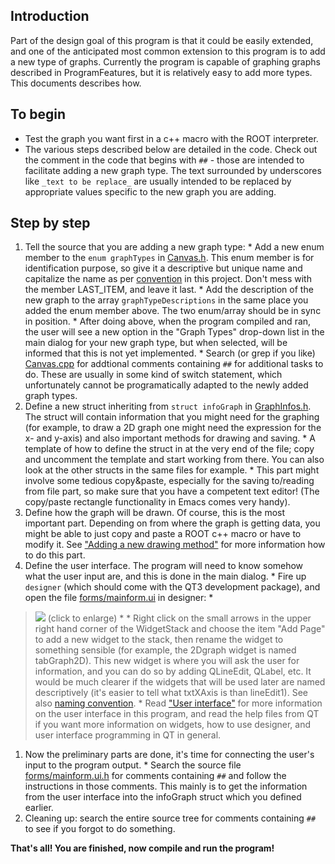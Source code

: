 ## Introduction ##

Part of the design goal of this program is that it could be easily extended, and one of the anticipated most common extension to this program is to add a new type of graphs. Currently the program is capable of graphing graphs described in ProgramFeatures, but it is relatively easy to add more types. This documents describes how.

## To begin ##

  * Test the graph you want first in a c++ macro with the ROOT interpreter.
  * The various steps described below are detailed in the code. Check out the comment in the code that begins with `##` - those are intended to facilitate adding a new graph type. The text surrounded by underscores like `_text to be replace_` are usually intended to be replaced by appropriate values specific to the new graph you are adding.

## Step by step ##

  1. Tell the source that you are adding a new graph type:
    * Add a new enum member to the `enum graphTypes` in [Canvas.h](http://code.google.com/p/lopes-eventbrowser/source/browse/trunk/Canvas.h). This enum member is for identification purpose, so give it a descriptive but unique name and capitalize the name as per [convention](NamingConventionAndFormatting.md) in this project. Don't mess with the member LAST\_ITEM, and leave it last.
    * Add the description of the new graph to the array `graphTypeDescriptions` in the same place you added the enum member above. The two enum/array should be in sync in position.
    * After doing above, when the program compiled and ran, the user will see a new option in the "Graph Types" drop-down list in the main dialog for your new graph type, but when selected, will be informed that this is not yet implemented.
    * Search (or grep if you like) [Canvas.cpp](http://code.google.com/p/lopes-eventbrowser/source/browse/trunk/Canvas.cpp) for addtional comments containing `##` for additional tasks to do. These are usually in some kind of switch statement, which unfortunately cannot be programatically adapted to the newly added graph types.
  1. Define a new struct inheriting from `struct infoGraph` in [GraphInfos.h](http://code.google.com/p/lopes-eventbrowser/source/browse/trunk/GraphInfos.h). The struct will contain information that you might need for the graphing (for example, to draw a 2D graph one might need the expression for the x- and y-axis) and also important methods for drawing and saving.
    * A template of how to define the struct in at the very end of the file; copy and uncomment the template and start working from there. You can also look at the other structs in the same files for example.
    * This part might involve some tedious copy&paste, especially for the saving to/reading from file part, so make sure that you have a competent text editor! (The copy/paste rectangle functionality in Emacs comes very handy).
  1. Define how the graph will be drawn. Of course, this is the most important part. Depending on from where the graph is getting data, you might be able to just copy and paste a ROOT c++ macro or have to modify it. See ["Adding a new drawing method"](CodeStructure#Adding_a_new_drawing_method.md) for more information how to do this part.
  1. Define the user interface. The program will need to know somehow what the user input are, and this is done in the main dialog.
    * Fire up `designer` (which should come with the QT3 development package), and open the file [forms/mainform.ui](http://code.google.com/p/lopes-eventbrowser/source/browse/trunk/forms/mainform.ui) in designer:
    * 
> [![](http://lopes-eventbrowser.googlecode.com/svn/wiki/pic/designer_graphtype_widgetstack.png)](http://lopes-eventbrowser.googlecode.com/svn/wiki/pic/large/designer_graphtype_widgetstack.png##)
> (click to enlarge)
    * 
    * Right click on the small arrows in the upper right hand corner of the WidgetStack and choose the item "Add Page" to add a new widget to the stack, then rename the widget to something sensible (for example, the 2Dgraph widget is named tabGraph2D). This new widget is where you will ask the user for information, and you can do so by adding QLineEdit, QLabel, etc. It would be much clearer if the widgets that will be used later are named descriptively (it's easier to tell what txtXAxis is than lineEdit1). See also [naming convention](NamingConventionAndFormatting.md).
    * Read ["User interface"](CodeStructure#User_interface.md) for more information on the user interface in this program, and read the help files from QT if you want more information on widgets, how to use designer, and user interface programming in QT in general.
  1. Now the preliminary parts are done, it's time for connecting the user's input to the program output.
    * Search the source file [forms/mainform.ui.h](http://code.google.com/p/lopes-eventbrowser/source/browse/trunk/forms/mainform.ui.h) for comments containing `##` and follow the instructions in those comments. This mainly is to get the information from the user interface into the infoGraph struct which you defined earlier.
  1. Cleaning up: search the entire source tree for comments containing `##` to see if you forgot to do something.

**That's all! You are finished, now compile and run the program!**